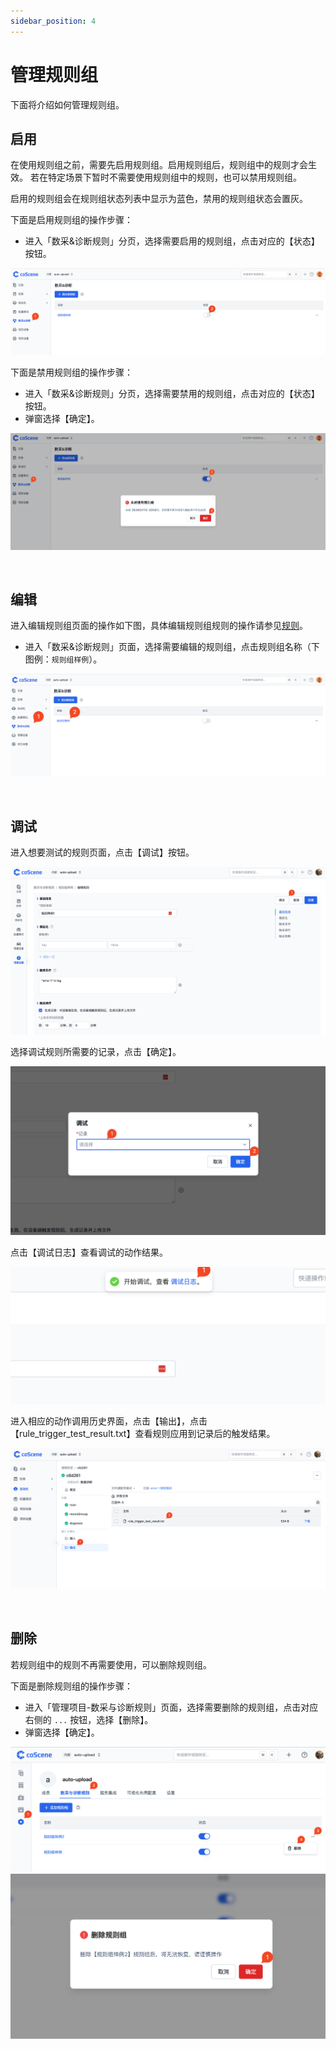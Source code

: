 ```yaml
---
sidebar_position: 4
---
```


# 管理规则组

下面将介绍如何管理规则组。

## 启用

在使用规则组之前，需要先启用规则组。启用规则组后，规则组中的规则才会生效。
若在特定场景下暂时不需要使用规则组中的规则，也可以禁用规则组。

启用的规则组会在规则组状态列表中显示为蓝色，禁用的规则组状态会置灰。

下面是启用规则组的操作步骤：

- 进入「数采&诊断规则」分页，选择需要启用的规则组，点击对应的【状态】按钮。

![9-4-enable-rule-set](./img/9-4-enable-rule-set.png)

下面是禁用规则组的操作步骤：

- 进入「数采&诊断规则」分页，选择需要禁用的规则组，点击对应的【状态】按钮。
- 弹窗选择【确定】。

![9-4-disable-rule-set-confirm](./img/9-4-disable-rule-set-confirm.png)

<br />

## 编辑

进入编辑规则组页面的操作如下图，具体编辑规则组规则的操作请参见[规则](./3-add-rule.md#规则组)。

- 进入「数采&诊断规则」页面，选择需要编辑的规则组，点击规则组名称（下图例：`规则组样例`）。

![9-4-click-rule-set](./img/9-4-click-rule-set.png)

<br />

## 调试

进入想要测试的规则页面，点击【调试】按钮。

![pro-rule-test-1](./img/pro-rule-test-1.png)

选择调试规则所需要的记录，点击【确定】。

![pro-rule-test-2](./img/pro-rule-test-2.png)

点击【调试日志】查看调试的动作结果。

![pro-rule-test-3](./img/pro-rule-test-3.png)

进入相应的动作调用历史界面，点击【输出】，点击【rule_trigger_test_result.txt】查看规则应用到记录后的触发结果。

![pro-rule-test-4](./img/pro-rule-test-4.png)

<br />

## 删除

若规则组中的规则不再需要使用，可以删除规则组。

下面是删除规则组的操作步骤：

- 进入「管理项目-数采与诊断规则」页面，选择需要删除的规则组，点击对应右侧的 `...` 按钮，选择【删除】。
- 弹窗选择【确定】。

![9-4-pro-rule-manage-delete](./img/9-4-pro-rule-manage-delete.png)
![9-4-pro-rule-manage-delete-2](./img/9-4-pro-rule-manage-delete-2.png)
